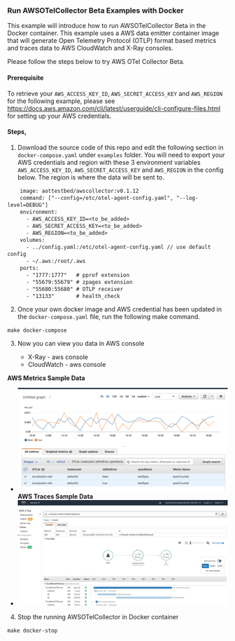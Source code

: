 ### Run AWSOTelCollector Beta Examples with Docker

This example will introduce how to run AWSOTelCollector Beta in the Docker container. This example uses a AWS data emitter container image that will generate Open Telemetry Protocol (OTLP) format based metrics and traces data to AWS CloudWatch and X-Ray consoles.  

Please follow the steps below to try AWS OTel Collector Beta.


#### Prerequisite

To retrieve your ```AWS_ACCESS_KEY_ID```, ```AWS_SECRET_ACCESS_KEY``` and ```AWS_REGION``` for the following example, please see https://docs.aws.amazon.com/cli/latest/userguide/cli-configure-files.html for setting up your AWS credentials.

#### Steps,

1. Download the source code of this repo and edit the following section in ```docker-compose.yaml``` under ```examples``` folder. You will need to export your AWS credentials and region with these 3 environment variables ```AWS_ACCESS_KEY_ID```, ```AWS_SECRET_ACCESS_KEY``` and ```AWS_REGION``` in the config below. The region is where the data will be sent to.
```# Agent aws-otel-collector:
    image: aottestbed/awscollector:v0.1.12
    command: ["--config=/etc/otel-agent-config.yaml", "--log-level=DEBUG"]
    environment:
      - AWS_ACCESS_KEY_ID=<to_be_added>
      - AWS_SECRET_ACCESS_KEY=<to_be_added>
      - AWS_REGION=<to_be_added>
    volumes:
      - ../config.yaml:/etc/otel-agent-config.yaml // use default config
      - ~/.aws:/root/.aws
    ports:
      - "1777:1777"   # pprof extension
      - "55679:55679" # zpages extension
      - "55680:55680" # OTLP receiver
      - "13133"       # health_check 
```
2. Once your own docker image and AWS credential has been updated in the ```docker-compose.yaml``` file, run the following make command.
```
make docker-compose
```
3. Now you can view you data in AWS console

    * X-Ray - aws console
    * CloudWatch - aws console  
    
**AWS Metrics Sample Data**   
* ![aws metrics](../images/metrics_sample.png)  
**AWS Traces Sample Data**
* ![aws traces](../images/traces_sample.png)  

4. Stop the running AWSOTelCollector in Docker container
```
make docker-stop
```
